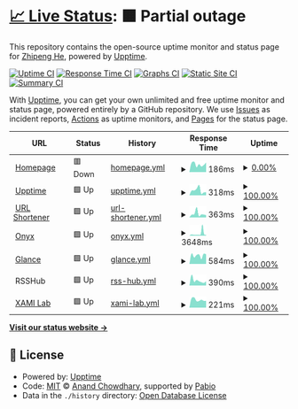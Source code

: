 # [📈 Live Status](https://status.zhipenghe.me): <!--live status--> **🟧 Partial outage**

This repository contains the open-source uptime monitor and status page for [Zhipeng He](https://zhipenghe.me/), powered by [Upptime](https://github.com/upptime/upptime).

[![Uptime CI](https://github.com/ZhipengHe/upptime/workflows/Uptime%20CI/badge.svg)](https://github.com/ZhipengHe/upptime/actions?query=workflow%3A%22Uptime+CI%22)
[![Response Time CI](https://github.com/ZhipengHe/upptime/workflows/Response%20Time%20CI/badge.svg)](https://github.com/ZhipengHe/upptime/actions?query=workflow%3A%22Response+Time+CI%22)
[![Graphs CI](https://github.com/ZhipengHe/upptime/workflows/Graphs%20CI/badge.svg)](https://github.com/ZhipengHe/upptime/actions?query=workflow%3A%22Graphs+CI%22)
[![Static Site CI](https://github.com/ZhipengHe/upptime/workflows/Static%20Site%20CI/badge.svg)](https://github.com/ZhipengHe/upptime/actions?query=workflow%3A%22Static+Site+CI%22)
[![Summary CI](https://github.com/ZhipengHe/upptime/workflows/Summary%20CI/badge.svg)](https://github.com/ZhipengHe/upptime/actions?query=workflow%3A%22Summary+CI%22)

With [Upptime](https://upptime.js.org), you can get your own unlimited and free uptime monitor and status page, powered entirely by a GitHub repository. We use [Issues](https://github.com/ZhipengHe/upptime/issues) as incident reports, [Actions](https://github.com/ZhipengHe/upptime/actions) as uptime monitors, and [Pages](https://status.zhipenghe.me) for the status page.

<!--start: status pages-->
<!-- This summary is generated by Upptime (https://github.com/upptime/upptime) -->
<!-- Do not edit this manually, your changes will be overwritten -->
<!-- prettier-ignore -->
| URL | Status | History | Response Time | Uptime |
| --- | ------ | ------- | ------------- | ------ |
| <img alt="" src="https://zhipenghe.me/assets/img/favicon.ico" height="13"> [Homepage](https://zhipenghe.me) | 🟥 Down | [homepage.yml](https://github.com/ZhipengHe/upptime/commits/HEAD/history/homepage.yml) | <details><summary><img alt="Response time graph" src="./graphs/homepage/response-time-week.png" height="20"> 186ms</summary><br><a href="https://status.zhipenghe.me/history/homepage"><img alt="Response time 251" src="https://img.shields.io/endpoint?url=https%3A%2F%2Fraw.githubusercontent.com%2FZhipengHe%2Fupptime%2FHEAD%2Fapi%2Fhomepage%2Fresponse-time.json"></a><br><a href="https://status.zhipenghe.me/history/homepage"><img alt="24-hour response time 102" src="https://img.shields.io/endpoint?url=https%3A%2F%2Fraw.githubusercontent.com%2FZhipengHe%2Fupptime%2FHEAD%2Fapi%2Fhomepage%2Fresponse-time-day.json"></a><br><a href="https://status.zhipenghe.me/history/homepage"><img alt="7-day response time 186" src="https://img.shields.io/endpoint?url=https%3A%2F%2Fraw.githubusercontent.com%2FZhipengHe%2Fupptime%2FHEAD%2Fapi%2Fhomepage%2Fresponse-time-week.json"></a><br><a href="https://status.zhipenghe.me/history/homepage"><img alt="30-day response time 225" src="https://img.shields.io/endpoint?url=https%3A%2F%2Fraw.githubusercontent.com%2FZhipengHe%2Fupptime%2FHEAD%2Fapi%2Fhomepage%2Fresponse-time-month.json"></a><br><a href="https://status.zhipenghe.me/history/homepage"><img alt="1-year response time 251" src="https://img.shields.io/endpoint?url=https%3A%2F%2Fraw.githubusercontent.com%2FZhipengHe%2Fupptime%2FHEAD%2Fapi%2Fhomepage%2Fresponse-time-year.json"></a></details> | <details><summary><a href="https://status.zhipenghe.me/history/homepage">0.00%</a></summary><a href="https://status.zhipenghe.me/history/homepage"><img alt="All-time uptime 92.07%" src="https://img.shields.io/endpoint?url=https%3A%2F%2Fraw.githubusercontent.com%2FZhipengHe%2Fupptime%2FHEAD%2Fapi%2Fhomepage%2Fuptime.json"></a><br><a href="https://status.zhipenghe.me/history/homepage"><img alt="24-hour uptime 0.00%" src="https://img.shields.io/endpoint?url=https%3A%2F%2Fraw.githubusercontent.com%2FZhipengHe%2Fupptime%2FHEAD%2Fapi%2Fhomepage%2Fuptime-day.json"></a><br><a href="https://status.zhipenghe.me/history/homepage"><img alt="7-day uptime 0.00%" src="https://img.shields.io/endpoint?url=https%3A%2F%2Fraw.githubusercontent.com%2FZhipengHe%2Fupptime%2FHEAD%2Fapi%2Fhomepage%2Fuptime-week.json"></a><br><a href="https://status.zhipenghe.me/history/homepage"><img alt="30-day uptime 64.83%" src="https://img.shields.io/endpoint?url=https%3A%2F%2Fraw.githubusercontent.com%2FZhipengHe%2Fupptime%2FHEAD%2Fapi%2Fhomepage%2Fuptime-month.json"></a><br><a href="https://status.zhipenghe.me/history/homepage"><img alt="1-year uptime 92.07%" src="https://img.shields.io/endpoint?url=https%3A%2F%2Fraw.githubusercontent.com%2FZhipengHe%2Fupptime%2FHEAD%2Fapi%2Fhomepage%2Fuptime-year.json"></a></details>
| <img alt="" src="https://raw.githubusercontent.com/upptime/upptime.js.org/master/static/img/icon.svg" height="13"> [Upptime](https://status.zhipenghe.me) | 🟩 Up | [upptime.yml](https://github.com/ZhipengHe/upptime/commits/HEAD/history/upptime.yml) | <details><summary><img alt="Response time graph" src="./graphs/upptime/response-time-week.png" height="20"> 318ms</summary><br><a href="https://status.zhipenghe.me/history/upptime"><img alt="Response time 272" src="https://img.shields.io/endpoint?url=https%3A%2F%2Fraw.githubusercontent.com%2FZhipengHe%2Fupptime%2FHEAD%2Fapi%2Fupptime%2Fresponse-time.json"></a><br><a href="https://status.zhipenghe.me/history/upptime"><img alt="24-hour response time 183" src="https://img.shields.io/endpoint?url=https%3A%2F%2Fraw.githubusercontent.com%2FZhipengHe%2Fupptime%2FHEAD%2Fapi%2Fupptime%2Fresponse-time-day.json"></a><br><a href="https://status.zhipenghe.me/history/upptime"><img alt="7-day response time 318" src="https://img.shields.io/endpoint?url=https%3A%2F%2Fraw.githubusercontent.com%2FZhipengHe%2Fupptime%2FHEAD%2Fapi%2Fupptime%2Fresponse-time-week.json"></a><br><a href="https://status.zhipenghe.me/history/upptime"><img alt="30-day response time 277" src="https://img.shields.io/endpoint?url=https%3A%2F%2Fraw.githubusercontent.com%2FZhipengHe%2Fupptime%2FHEAD%2Fapi%2Fupptime%2Fresponse-time-month.json"></a><br><a href="https://status.zhipenghe.me/history/upptime"><img alt="1-year response time 272" src="https://img.shields.io/endpoint?url=https%3A%2F%2Fraw.githubusercontent.com%2FZhipengHe%2Fupptime%2FHEAD%2Fapi%2Fupptime%2Fresponse-time-year.json"></a></details> | <details><summary><a href="https://status.zhipenghe.me/history/upptime">100.00%</a></summary><a href="https://status.zhipenghe.me/history/upptime"><img alt="All-time uptime 100.00%" src="https://img.shields.io/endpoint?url=https%3A%2F%2Fraw.githubusercontent.com%2FZhipengHe%2Fupptime%2FHEAD%2Fapi%2Fupptime%2Fuptime.json"></a><br><a href="https://status.zhipenghe.me/history/upptime"><img alt="24-hour uptime 100.00%" src="https://img.shields.io/endpoint?url=https%3A%2F%2Fraw.githubusercontent.com%2FZhipengHe%2Fupptime%2FHEAD%2Fapi%2Fupptime%2Fuptime-day.json"></a><br><a href="https://status.zhipenghe.me/history/upptime"><img alt="7-day uptime 100.00%" src="https://img.shields.io/endpoint?url=https%3A%2F%2Fraw.githubusercontent.com%2FZhipengHe%2Fupptime%2FHEAD%2Fapi%2Fupptime%2Fuptime-week.json"></a><br><a href="https://status.zhipenghe.me/history/upptime"><img alt="30-day uptime 100.00%" src="https://img.shields.io/endpoint?url=https%3A%2F%2Fraw.githubusercontent.com%2FZhipengHe%2Fupptime%2FHEAD%2Fapi%2Fupptime%2Fuptime-month.json"></a><br><a href="https://status.zhipenghe.me/history/upptime"><img alt="1-year uptime 100.00%" src="https://img.shields.io/endpoint?url=https%3A%2F%2Fraw.githubusercontent.com%2FZhipengHe%2Fupptime%2FHEAD%2Fapi%2Fupptime%2Fuptime-year.json"></a></details>
| <img alt="" src="https://icons.duckduckgo.com/ip3/zhipe.ng.ico" height="13"> [URL Shortener](https://zhipe.ng) | 🟩 Up | [url-shortener.yml](https://github.com/ZhipengHe/upptime/commits/HEAD/history/url-shortener.yml) | <details><summary><img alt="Response time graph" src="./graphs/url-shortener/response-time-week.png" height="20"> 363ms</summary><br><a href="https://status.zhipenghe.me/history/url-shortener"><img alt="Response time 419" src="https://img.shields.io/endpoint?url=https%3A%2F%2Fraw.githubusercontent.com%2FZhipengHe%2Fupptime%2FHEAD%2Fapi%2Furl-shortener%2Fresponse-time.json"></a><br><a href="https://status.zhipenghe.me/history/url-shortener"><img alt="24-hour response time 183" src="https://img.shields.io/endpoint?url=https%3A%2F%2Fraw.githubusercontent.com%2FZhipengHe%2Fupptime%2FHEAD%2Fapi%2Furl-shortener%2Fresponse-time-day.json"></a><br><a href="https://status.zhipenghe.me/history/url-shortener"><img alt="7-day response time 363" src="https://img.shields.io/endpoint?url=https%3A%2F%2Fraw.githubusercontent.com%2FZhipengHe%2Fupptime%2FHEAD%2Fapi%2Furl-shortener%2Fresponse-time-week.json"></a><br><a href="https://status.zhipenghe.me/history/url-shortener"><img alt="30-day response time 374" src="https://img.shields.io/endpoint?url=https%3A%2F%2Fraw.githubusercontent.com%2FZhipengHe%2Fupptime%2FHEAD%2Fapi%2Furl-shortener%2Fresponse-time-month.json"></a><br><a href="https://status.zhipenghe.me/history/url-shortener"><img alt="1-year response time 419" src="https://img.shields.io/endpoint?url=https%3A%2F%2Fraw.githubusercontent.com%2FZhipengHe%2Fupptime%2FHEAD%2Fapi%2Furl-shortener%2Fresponse-time-year.json"></a></details> | <details><summary><a href="https://status.zhipenghe.me/history/url-shortener">100.00%</a></summary><a href="https://status.zhipenghe.me/history/url-shortener"><img alt="All-time uptime 100.00%" src="https://img.shields.io/endpoint?url=https%3A%2F%2Fraw.githubusercontent.com%2FZhipengHe%2Fupptime%2FHEAD%2Fapi%2Furl-shortener%2Fuptime.json"></a><br><a href="https://status.zhipenghe.me/history/url-shortener"><img alt="24-hour uptime 100.00%" src="https://img.shields.io/endpoint?url=https%3A%2F%2Fraw.githubusercontent.com%2FZhipengHe%2Fupptime%2FHEAD%2Fapi%2Furl-shortener%2Fuptime-day.json"></a><br><a href="https://status.zhipenghe.me/history/url-shortener"><img alt="7-day uptime 100.00%" src="https://img.shields.io/endpoint?url=https%3A%2F%2Fraw.githubusercontent.com%2FZhipengHe%2Fupptime%2FHEAD%2Fapi%2Furl-shortener%2Fuptime-week.json"></a><br><a href="https://status.zhipenghe.me/history/url-shortener"><img alt="30-day uptime 100.00%" src="https://img.shields.io/endpoint?url=https%3A%2F%2Fraw.githubusercontent.com%2FZhipengHe%2Fupptime%2FHEAD%2Fapi%2Furl-shortener%2Fuptime-month.json"></a><br><a href="https://status.zhipenghe.me/history/url-shortener"><img alt="1-year uptime 100.00%" src="https://img.shields.io/endpoint?url=https%3A%2F%2Fraw.githubusercontent.com%2FZhipengHe%2Fupptime%2FHEAD%2Fapi%2Furl-shortener%2Fuptime-year.json"></a></details>
| <img alt="" src="https://icons.duckduckgo.com/ip3/onyx.zhipenghe.me.ico" height="13"> [Onyx](https://onyx.zhipenghe.me) | 🟩 Up | [onyx.yml](https://github.com/ZhipengHe/upptime/commits/HEAD/history/onyx.yml) | <details><summary><img alt="Response time graph" src="./graphs/onyx/response-time-week.png" height="20"> 3648ms</summary><br><a href="https://status.zhipenghe.me/history/onyx"><img alt="Response time 1656" src="https://img.shields.io/endpoint?url=https%3A%2F%2Fraw.githubusercontent.com%2FZhipengHe%2Fupptime%2FHEAD%2Fapi%2Fonyx%2Fresponse-time.json"></a><br><a href="https://status.zhipenghe.me/history/onyx"><img alt="24-hour response time 2694" src="https://img.shields.io/endpoint?url=https%3A%2F%2Fraw.githubusercontent.com%2FZhipengHe%2Fupptime%2FHEAD%2Fapi%2Fonyx%2Fresponse-time-day.json"></a><br><a href="https://status.zhipenghe.me/history/onyx"><img alt="7-day response time 3648" src="https://img.shields.io/endpoint?url=https%3A%2F%2Fraw.githubusercontent.com%2FZhipengHe%2Fupptime%2FHEAD%2Fapi%2Fonyx%2Fresponse-time-week.json"></a><br><a href="https://status.zhipenghe.me/history/onyx"><img alt="30-day response time 2172" src="https://img.shields.io/endpoint?url=https%3A%2F%2Fraw.githubusercontent.com%2FZhipengHe%2Fupptime%2FHEAD%2Fapi%2Fonyx%2Fresponse-time-month.json"></a><br><a href="https://status.zhipenghe.me/history/onyx"><img alt="1-year response time 1656" src="https://img.shields.io/endpoint?url=https%3A%2F%2Fraw.githubusercontent.com%2FZhipengHe%2Fupptime%2FHEAD%2Fapi%2Fonyx%2Fresponse-time-year.json"></a></details> | <details><summary><a href="https://status.zhipenghe.me/history/onyx">100.00%</a></summary><a href="https://status.zhipenghe.me/history/onyx"><img alt="All-time uptime 97.88%" src="https://img.shields.io/endpoint?url=https%3A%2F%2Fraw.githubusercontent.com%2FZhipengHe%2Fupptime%2FHEAD%2Fapi%2Fonyx%2Fuptime.json"></a><br><a href="https://status.zhipenghe.me/history/onyx"><img alt="24-hour uptime 100.00%" src="https://img.shields.io/endpoint?url=https%3A%2F%2Fraw.githubusercontent.com%2FZhipengHe%2Fupptime%2FHEAD%2Fapi%2Fonyx%2Fuptime-day.json"></a><br><a href="https://status.zhipenghe.me/history/onyx"><img alt="7-day uptime 100.00%" src="https://img.shields.io/endpoint?url=https%3A%2F%2Fraw.githubusercontent.com%2FZhipengHe%2Fupptime%2FHEAD%2Fapi%2Fonyx%2Fuptime-week.json"></a><br><a href="https://status.zhipenghe.me/history/onyx"><img alt="30-day uptime 100.00%" src="https://img.shields.io/endpoint?url=https%3A%2F%2Fraw.githubusercontent.com%2FZhipengHe%2Fupptime%2FHEAD%2Fapi%2Fonyx%2Fuptime-month.json"></a><br><a href="https://status.zhipenghe.me/history/onyx"><img alt="1-year uptime 97.88%" src="https://img.shields.io/endpoint?url=https%3A%2F%2Fraw.githubusercontent.com%2FZhipengHe%2Fupptime%2FHEAD%2Fapi%2Fonyx%2Fuptime-year.json"></a></details>
| <img alt="" src="https://cdn.jsdelivr.net/gh/glanceapp/glance/internal/glance/static/app-icon.png" height="13"> [Glance](https://dashboard.zhipenghe.me) | 🟩 Up | [glance.yml](https://github.com/ZhipengHe/upptime/commits/HEAD/history/glance.yml) | <details><summary><img alt="Response time graph" src="./graphs/glance/response-time-week.png" height="20"> 584ms</summary><br><a href="https://status.zhipenghe.me/history/glance"><img alt="Response time 569" src="https://img.shields.io/endpoint?url=https%3A%2F%2Fraw.githubusercontent.com%2FZhipengHe%2Fupptime%2FHEAD%2Fapi%2Fglance%2Fresponse-time.json"></a><br><a href="https://status.zhipenghe.me/history/glance"><img alt="24-hour response time 576" src="https://img.shields.io/endpoint?url=https%3A%2F%2Fraw.githubusercontent.com%2FZhipengHe%2Fupptime%2FHEAD%2Fapi%2Fglance%2Fresponse-time-day.json"></a><br><a href="https://status.zhipenghe.me/history/glance"><img alt="7-day response time 584" src="https://img.shields.io/endpoint?url=https%3A%2F%2Fraw.githubusercontent.com%2FZhipengHe%2Fupptime%2FHEAD%2Fapi%2Fglance%2Fresponse-time-week.json"></a><br><a href="https://status.zhipenghe.me/history/glance"><img alt="30-day response time 581" src="https://img.shields.io/endpoint?url=https%3A%2F%2Fraw.githubusercontent.com%2FZhipengHe%2Fupptime%2FHEAD%2Fapi%2Fglance%2Fresponse-time-month.json"></a><br><a href="https://status.zhipenghe.me/history/glance"><img alt="1-year response time 569" src="https://img.shields.io/endpoint?url=https%3A%2F%2Fraw.githubusercontent.com%2FZhipengHe%2Fupptime%2FHEAD%2Fapi%2Fglance%2Fresponse-time-year.json"></a></details> | <details><summary><a href="https://status.zhipenghe.me/history/glance">100.00%</a></summary><a href="https://status.zhipenghe.me/history/glance"><img alt="All-time uptime 99.93%" src="https://img.shields.io/endpoint?url=https%3A%2F%2Fraw.githubusercontent.com%2FZhipengHe%2Fupptime%2FHEAD%2Fapi%2Fglance%2Fuptime.json"></a><br><a href="https://status.zhipenghe.me/history/glance"><img alt="24-hour uptime 100.00%" src="https://img.shields.io/endpoint?url=https%3A%2F%2Fraw.githubusercontent.com%2FZhipengHe%2Fupptime%2FHEAD%2Fapi%2Fglance%2Fuptime-day.json"></a><br><a href="https://status.zhipenghe.me/history/glance"><img alt="7-day uptime 100.00%" src="https://img.shields.io/endpoint?url=https%3A%2F%2Fraw.githubusercontent.com%2FZhipengHe%2Fupptime%2FHEAD%2Fapi%2Fglance%2Fuptime-week.json"></a><br><a href="https://status.zhipenghe.me/history/glance"><img alt="30-day uptime 100.00%" src="https://img.shields.io/endpoint?url=https%3A%2F%2Fraw.githubusercontent.com%2FZhipengHe%2Fupptime%2FHEAD%2Fapi%2Fglance%2Fuptime-month.json"></a><br><a href="https://status.zhipenghe.me/history/glance"><img alt="1-year uptime 99.93%" src="https://img.shields.io/endpoint?url=https%3A%2F%2Fraw.githubusercontent.com%2FZhipengHe%2Fupptime%2FHEAD%2Fapi%2Fglance%2Fuptime-year.json"></a></details>
| <img alt="" src="https://icons.duckduckgo.com/ip3/null.ico" height="13"> RSSHub | 🟩 Up | [rss-hub.yml](https://github.com/ZhipengHe/upptime/commits/HEAD/history/rss-hub.yml) | <details><summary><img alt="Response time graph" src="./graphs/rss-hub/response-time-week.png" height="20"> 390ms</summary><br><a href="https://status.zhipenghe.me/history/rss-hub"><img alt="Response time 461" src="https://img.shields.io/endpoint?url=https%3A%2F%2Fraw.githubusercontent.com%2FZhipengHe%2Fupptime%2FHEAD%2Fapi%2Frss-hub%2Fresponse-time.json"></a><br><a href="https://status.zhipenghe.me/history/rss-hub"><img alt="24-hour response time 287" src="https://img.shields.io/endpoint?url=https%3A%2F%2Fraw.githubusercontent.com%2FZhipengHe%2Fupptime%2FHEAD%2Fapi%2Frss-hub%2Fresponse-time-day.json"></a><br><a href="https://status.zhipenghe.me/history/rss-hub"><img alt="7-day response time 390" src="https://img.shields.io/endpoint?url=https%3A%2F%2Fraw.githubusercontent.com%2FZhipengHe%2Fupptime%2FHEAD%2Fapi%2Frss-hub%2Fresponse-time-week.json"></a><br><a href="https://status.zhipenghe.me/history/rss-hub"><img alt="30-day response time 420" src="https://img.shields.io/endpoint?url=https%3A%2F%2Fraw.githubusercontent.com%2FZhipengHe%2Fupptime%2FHEAD%2Fapi%2Frss-hub%2Fresponse-time-month.json"></a><br><a href="https://status.zhipenghe.me/history/rss-hub"><img alt="1-year response time 461" src="https://img.shields.io/endpoint?url=https%3A%2F%2Fraw.githubusercontent.com%2FZhipengHe%2Fupptime%2FHEAD%2Fapi%2Frss-hub%2Fresponse-time-year.json"></a></details> | <details><summary><a href="https://status.zhipenghe.me/history/rss-hub">100.00%</a></summary><a href="https://status.zhipenghe.me/history/rss-hub"><img alt="All-time uptime 100.00%" src="https://img.shields.io/endpoint?url=https%3A%2F%2Fraw.githubusercontent.com%2FZhipengHe%2Fupptime%2FHEAD%2Fapi%2Frss-hub%2Fuptime.json"></a><br><a href="https://status.zhipenghe.me/history/rss-hub"><img alt="24-hour uptime 100.00%" src="https://img.shields.io/endpoint?url=https%3A%2F%2Fraw.githubusercontent.com%2FZhipengHe%2Fupptime%2FHEAD%2Fapi%2Frss-hub%2Fuptime-day.json"></a><br><a href="https://status.zhipenghe.me/history/rss-hub"><img alt="7-day uptime 100.00%" src="https://img.shields.io/endpoint?url=https%3A%2F%2Fraw.githubusercontent.com%2FZhipengHe%2Fupptime%2FHEAD%2Fapi%2Frss-hub%2Fuptime-week.json"></a><br><a href="https://status.zhipenghe.me/history/rss-hub"><img alt="30-day uptime 100.00%" src="https://img.shields.io/endpoint?url=https%3A%2F%2Fraw.githubusercontent.com%2FZhipengHe%2Fupptime%2FHEAD%2Fapi%2Frss-hub%2Fuptime-month.json"></a><br><a href="https://status.zhipenghe.me/history/rss-hub"><img alt="1-year uptime 100.00%" src="https://img.shields.io/endpoint?url=https%3A%2F%2Fraw.githubusercontent.com%2FZhipengHe%2Fupptime%2FHEAD%2Fapi%2Frss-hub%2Fuptime-year.json"></a></details>
| <img alt="" src="https://icons.duckduckgo.com/ip3/www.xami-lab.org.ico" height="13"> [XAMI Lab](https://www.xami-lab.org) | 🟩 Up | [xami-lab.yml](https://github.com/ZhipengHe/upptime/commits/HEAD/history/xami-lab.yml) | <details><summary><img alt="Response time graph" src="./graphs/xami-lab/response-time-week.png" height="20"> 221ms</summary><br><a href="https://status.zhipenghe.me/history/xami-lab"><img alt="Response time 288" src="https://img.shields.io/endpoint?url=https%3A%2F%2Fraw.githubusercontent.com%2FZhipengHe%2Fupptime%2FHEAD%2Fapi%2Fxami-lab%2Fresponse-time.json"></a><br><a href="https://status.zhipenghe.me/history/xami-lab"><img alt="24-hour response time 161" src="https://img.shields.io/endpoint?url=https%3A%2F%2Fraw.githubusercontent.com%2FZhipengHe%2Fupptime%2FHEAD%2Fapi%2Fxami-lab%2Fresponse-time-day.json"></a><br><a href="https://status.zhipenghe.me/history/xami-lab"><img alt="7-day response time 221" src="https://img.shields.io/endpoint?url=https%3A%2F%2Fraw.githubusercontent.com%2FZhipengHe%2Fupptime%2FHEAD%2Fapi%2Fxami-lab%2Fresponse-time-week.json"></a><br><a href="https://status.zhipenghe.me/history/xami-lab"><img alt="30-day response time 265" src="https://img.shields.io/endpoint?url=https%3A%2F%2Fraw.githubusercontent.com%2FZhipengHe%2Fupptime%2FHEAD%2Fapi%2Fxami-lab%2Fresponse-time-month.json"></a><br><a href="https://status.zhipenghe.me/history/xami-lab"><img alt="1-year response time 288" src="https://img.shields.io/endpoint?url=https%3A%2F%2Fraw.githubusercontent.com%2FZhipengHe%2Fupptime%2FHEAD%2Fapi%2Fxami-lab%2Fresponse-time-year.json"></a></details> | <details><summary><a href="https://status.zhipenghe.me/history/xami-lab">100.00%</a></summary><a href="https://status.zhipenghe.me/history/xami-lab"><img alt="All-time uptime 100.00%" src="https://img.shields.io/endpoint?url=https%3A%2F%2Fraw.githubusercontent.com%2FZhipengHe%2Fupptime%2FHEAD%2Fapi%2Fxami-lab%2Fuptime.json"></a><br><a href="https://status.zhipenghe.me/history/xami-lab"><img alt="24-hour uptime 100.00%" src="https://img.shields.io/endpoint?url=https%3A%2F%2Fraw.githubusercontent.com%2FZhipengHe%2Fupptime%2FHEAD%2Fapi%2Fxami-lab%2Fuptime-day.json"></a><br><a href="https://status.zhipenghe.me/history/xami-lab"><img alt="7-day uptime 100.00%" src="https://img.shields.io/endpoint?url=https%3A%2F%2Fraw.githubusercontent.com%2FZhipengHe%2Fupptime%2FHEAD%2Fapi%2Fxami-lab%2Fuptime-week.json"></a><br><a href="https://status.zhipenghe.me/history/xami-lab"><img alt="30-day uptime 100.00%" src="https://img.shields.io/endpoint?url=https%3A%2F%2Fraw.githubusercontent.com%2FZhipengHe%2Fupptime%2FHEAD%2Fapi%2Fxami-lab%2Fuptime-month.json"></a><br><a href="https://status.zhipenghe.me/history/xami-lab"><img alt="1-year uptime 100.00%" src="https://img.shields.io/endpoint?url=https%3A%2F%2Fraw.githubusercontent.com%2FZhipengHe%2Fupptime%2FHEAD%2Fapi%2Fxami-lab%2Fuptime-year.json"></a></details>

<!--end: status pages-->

[**Visit our status website →**](https://status.zhipenghe.me)

## 📄 License

- Powered by: [Upptime](https://github.com/upptime/upptime)
- Code: [MIT](./LICENSE) © [Anand Chowdhary](https://anandchowdhary.com), supported by [Pabio](https://pabio.com)
- Data in the `./history` directory: [Open Database License](https://opendatacommons.org/licenses/odbl/1-0/)
